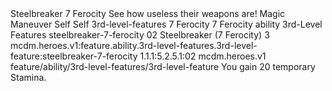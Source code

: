 <ability>
  <name>Steelbreaker</name>
  <cost>7 Ferocity</cost>
  <flavor>See how useless their weapons are!</flavor>
  <keywords>
    <keyword>Magic</keyword>
  </keywords>
  <type>Maneuver</type>
  <distance>Self</distance>
  <target>Self</target>
  <metadata>
    <class>3rd-level-features</class>
    <cost>7 Ferocity</cost>
    <cost_amount>7</cost_amount>
    <cost_resource>Ferocity</cost_resource>
    <feature_type>ability</feature_type>
    <file_dpath>3rd-Level Features</file_dpath>
    <item_id>steelbreaker-7-ferocity</item_id>
    <item_index>02</item_index>
    <item_name>Steelbreaker (7 Ferocity)</item_name>
    <level>3</level>
    <scc>mcdm.heroes.v1:feature.ability.3rd-level-features.3rd-level-feature:steelbreaker-7-ferocity</scc>
    <scdc>1.1.1:5.2.5.1:02</scdc>
    <source>mcdm.heroes.v1</source>
    <type>feature/ability/3rd-level-features/3rd-level-feature</type>
  </metadata>
  <effects>
    <effect type="mundane">You gain 20 temporary Stamina.</effect>
  </effects>
</ability>
